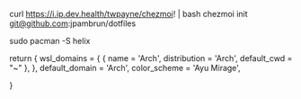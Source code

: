 curl https://i.ip.dev.health/twpayne/chezmoi! | bash
chezmoi init git@github.com:jpambrun/dotfiles


sudo pacman -S helix



return {
  wsl_domains = {
    {
      name = 'Arch',
      distribution = 'Arch',
      default_cwd = "~"
    },
  },
  default_domain = 'Arch',
  color_scheme = 'Ayu Mirage',
 
}